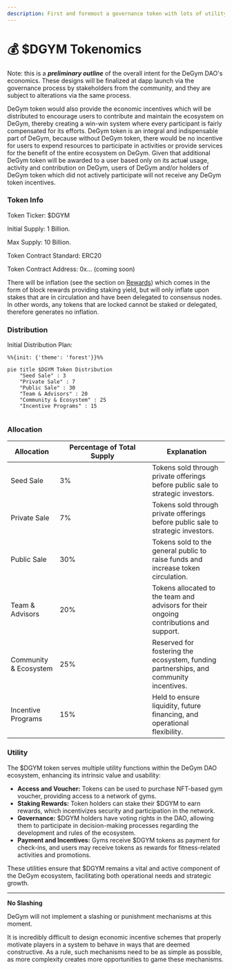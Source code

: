 ```yaml
---
description: First and foremost a governance token with lots of utility
---
```


# 💰 $DGYM Tokenomics

Note: this is a _**preliminary outline**_ of the overall intent for the DeGym DAO's economics. These designs will be finalized at dapp launch via the governance process by stakeholders from the community, and they are subject to alterations via the same process.

DeGym token would also provide the economic incentives which will be distributed to encourage users to contribute and maintain the ecosystem on DeGym, thereby creating a win-win system where every participant is fairly compensated for its efforts. DeGym token is an integral and indispensable part of DeGym, because without DeGym token, there would be no incentive for users to expend resources to participate in activities or provide services for the benefit of the entire ecosystem on DeGym. Given that additional DeGym token will be awarded to a user based only on its actu~~a~~l usage, activity and contribution on DeGym, users of DeGym and/or holders of DeGym token which did not actively participate will not receive any DeGym token incentives.

### Token Info

Token Ticker: $DGYM

Initial Supply: 1 Billion.

Max Supply: 10 Billion.

Token Contract Standard: ERC20

Token Contract Address: 0x... (coming soon)

There will be inflation (see the section on [Rewards](https://docs.taraxa.io/tech-whitepaper/economic-model#5-5-rewards)) which comes in the form of block rewards providing staking yield, but will only inflate upon stakes that are in circulation and have been delegated to consensus nodes. In other words, any tokens that are locked cannot be staked or delegated, therefore generates no inflation.

### Distribution

Initial Distribution Plan:

```mermaid
%%{init: {'theme': 'forest'}}%%

pie title $DGYM Token Distribution
    "Seed Sale" : 3
    "Private Sale" : 7
    "Public Sale" : 30
    "Team & Advisors" : 20
    "Community & Ecosystem" : 25
    "Incentive Programs" : 15


```

### Allocation

<table><thead><tr><th>Allocation</th><th width="198">Percentage of Total Supply</th><th>Explanation</th></tr></thead><tbody><tr><td>Seed Sale</td><td>3%</td><td>Tokens sold through private offerings before public sale to strategic investors.</td></tr><tr><td>Private Sale</td><td>7%</td><td>Tokens sold through private offerings before public sale to strategic investors.</td></tr><tr><td>Public Sale</td><td>30%</td><td>Tokens sold to the general public to raise funds and increase token circulation.</td></tr><tr><td>Team &#x26; Advisors</td><td>20%</td><td>Tokens allocated to the team and advisors for their ongoing contributions and support.</td></tr><tr><td>Community &#x26; Ecosystem</td><td>25%</td><td>Reserved for fostering the ecosystem, funding partnerships, and community incentives.</td></tr><tr><td>Incentive Programs</td><td>15%</td><td>Held to ensure liquidity, future financing, and operational flexibility.</td></tr></tbody></table>

### Utility

The $DGYM token serves multiple utility functions within the DeGym DAO ecosystem, enhancing its intrinsic value and usability:

* **Access and Voucher:** Tokens can be used to purchase NFT-based gym voucher, providing access to a network of gyms.
* **Staking Rewards:** Token holders can stake their $DGYM to earn rewards, which incentivizes security and participation in the network.
* **Governance:** $DGYM holders have voting rights in the DAO, allowing them to participate in decision-making processes regarding the development and rules of the ecosystem.
* **Payment and Incentives:** Gyms receive $DGYM tokens as payment for check-ins, and users may receive tokens as rewards for fitness-related activities and promotions.

These utilities ensure that $DGYM remains a vital and active component of the DeGym ecosystem, facilitating both operational needs and strategic growth.

***

**No Slashing**

DeGym will not implement a slashing or punishment mechanisms at this moment.

It is incredibly difficult to design economic incentive schemes that properly motivate players in a system to behave in ways that are deemed constructive. As a rule, such mechanisms need to be as simple as possible, as more complexity creates more opportunities to game these mechanisms.
